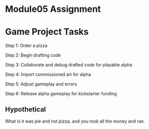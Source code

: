 # Module05 Assignment

<h1>Game Project Tasks</h1>
<p>Step 1: Order a pizza</p>
<p>Step 2: Begin drafting code</p>
<p>Step 3: Collaborate and debug drafted code for playable alpha</p>
<p>Step 4: Import commissioned art for alpha</p>
<p>Step 5: Adjust gameplay and errors</p>
<p>Step 6: Release alpha gameplay for kickstarter funding</p>
<h2>Hypothetical</h2>
<p>What is it was pie and not pizza, and you took all the money and ran.</p>
